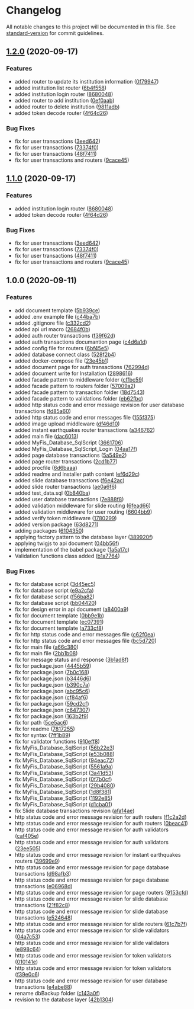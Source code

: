 # Changelog

All notable changes to this project will be documented in this file. See [standard-version](https://github.com/conventional-changelog/standard-version) for commit guidelines.

## [1.2.0](https://github.com/ismetkizgin/Serve/compare/v1.0.0...v1.2.0) (2020-09-17)


### Features

*  added router to update its institution information ([0f79947](https://github.com/ismetkizgin/Serve/commit/0f799478f08ad0ab487e5419ad00f1ef1f09b682))
* added institution list router ([6b4f558](https://github.com/ismetkizgin/Serve/commit/6b4f5582c8f5339a528366d5fbabc61ccf040a6f))
* added institution login router ([8680048](https://github.com/ismetkizgin/Serve/commit/8680048ac16a94a152d3dca43cd52619f6dda2b3))
* added router to add institution ([0ef0aab](https://github.com/ismetkizgin/Serve/commit/0ef0aab6401b7172d139816f53afbd85771db119))
* added router to delete institution ([9811adb](https://github.com/ismetkizgin/Serve/commit/9811adbd50d84443ed439238c5bb03b2c5eb143e))
* added token decode router ([4f64d26](https://github.com/ismetkizgin/Serve/commit/4f64d2601b1981e2781de402f96238cf4904e810))


### Bug Fixes

* fix for user transactions ([3eed642](https://github.com/ismetkizgin/Serve/commit/3eed642053d86094bedb84324feab43458cc8aa0))
* fix for user transactions ([73374f0](https://github.com/ismetkizgin/Serve/commit/73374f010c7812a3f8e4dce0103240f01218f67e))
* fix for user transactions ([48f7411](https://github.com/ismetkizgin/Serve/commit/48f741128c5f9e38beb8ab946c835408c162d327))
* fix for user transactions and routers ([9cace45](https://github.com/ismetkizgin/Serve/commit/9cace45d933c9e42008a92bee1814e8112593f55))

## [1.1.0](https://github.com/ismetkizgin/Serve/compare/v1.0.0...v1.1.0) (2020-09-17)


### Features

* added institution login router ([8680048](https://github.com/ismetkizgin/Serve/commit/8680048ac16a94a152d3dca43cd52619f6dda2b3))
* added token decode router ([4f64d26](https://github.com/ismetkizgin/Serve/commit/4f64d2601b1981e2781de402f96238cf4904e810))


### Bug Fixes

* fix for user transactions ([3eed642](https://github.com/ismetkizgin/Serve/commit/3eed642053d86094bedb84324feab43458cc8aa0))
* fix for user transactions ([73374f0](https://github.com/ismetkizgin/Serve/commit/73374f010c7812a3f8e4dce0103240f01218f67e))
* fix for user transactions ([48f7411](https://github.com/ismetkizgin/Serve/commit/48f741128c5f9e38beb8ab946c835408c162d327))
* fix for user transactions and routers ([9cace45](https://github.com/ismetkizgin/Serve/commit/9cace45d933c9e42008a92bee1814e8112593f55))

## 1.0.0 (2020-09-11)


### Features

* add document template ([5b939ce](https://github.com/ismetkizgin/Serve/commit/5b939ced21b938c89af986e5e57707ba6c48b545))
* added .env example file ([c44ba7b](https://github.com/ismetkizgin/Serve/commit/c44ba7b88cbe17c6919daa93201ef588ef7087a6))
* added .gitignore file ([c332cd2](https://github.com/ismetkizgin/Serve/commit/c332cd26282e7bce8d4936e498e754b6f2a604b6))
* added api url macro ([2684f0b](https://github.com/ismetkizgin/Serve/commit/2684f0b3a965c43a37e74a986819f0853a9f88c7))
* added auth router transactions ([f39f62d](https://github.com/ismetkizgin/Serve/commit/f39f62d07ade91843b8c34f70e1e866d545b2e49))
* added auth transactions documantion page ([c4d6a1d](https://github.com/ismetkizgin/Serve/commit/c4d6a1d9a41560fc58f3053f675638262df5cdc3))
* added config file for routers ([6bf45e5](https://github.com/ismetkizgin/Serve/commit/6bf45e5ff20a515a91bdcbad73dcd9bced96deda))
* added database connect class ([528f2b4](https://github.com/ismetkizgin/Serve/commit/528f2b42197d9920eb485ff84ce8f5f91c76c6a4))
* added docker-compose file ([23e45b1](https://github.com/ismetkizgin/Serve/commit/23e45b1ee2d82448a62571ab854c341d3ea0bd41))
* added document page for auth transactions ([762994d](https://github.com/ismetkizgin/Serve/commit/762994d433988f4949c5494d80df880900bffc80))
* added document write for Installation ([2898616](https://github.com/ismetkizgin/Serve/commit/2898616846914eea75af98c396f9e4a27f7e2fcf))
* added facade pattern to middleware folder ([cffbc59](https://github.com/ismetkizgin/Serve/commit/cffbc596c741b3352152d1ce8a99a99c2e436a73))
* added facade pattern to routers folder ([57009a2](https://github.com/ismetkizgin/Serve/commit/57009a217a249db92e054d0d3f7468847c1173e3))
* added facade pattern to transaction folder ([18d7543](https://github.com/ismetkizgin/Serve/commit/18d7543a66071657d9a58f7ee9239f8a28535459))
* added facade pattern to validations folder ([eb62fbc](https://github.com/ismetkizgin/Serve/commit/eb62fbc85f92ff14d2e1b250bb82d48043694610))
* added http status code and error message revision for user database transactions ([fd85a60](https://github.com/ismetkizgin/Serve/commit/fd85a603a453b15dbe2f05e9c913c2f0212a19dc))
* added http status code and error messages file ([155f375](https://github.com/ismetkizgin/Serve/commit/155f3750ad5a3e5ed7d29ec1edef14a293df3772))
* added image upload middleware ([df46d10](https://github.com/ismetkizgin/Serve/commit/df46d1005266635837850d1a9fb2d0b9faadc7f9))
* added instant earthquakes router transactions ([a346762](https://github.com/ismetkizgin/Serve/commit/a34676288eb99d5d3a1c30b73e587b20478b73e2))
* added main file ([dac6013](https://github.com/ismetkizgin/Serve/commit/dac6013d260f414e1c913e183d1d328f3235ed6b))
* added MyFis_Database_SqlScript ([3661706](https://github.com/ismetkizgin/Serve/commit/3661706f6311a404df6f5828ee57ca6b2c5ed7c4))
* added MyFis_Database_SqlScript_Login ([04aa17f](https://github.com/ismetkizgin/Serve/commit/04aa17f4e6fd0f13b81b0fe9f8221049932aafbf))
* added page database transactions ([5a549e2](https://github.com/ismetkizgin/Serve/commit/5a549e2d72a895c250100c1334105ab6d4f33c13))
* added page router transactions ([2cd1b77](https://github.com/ismetkizgin/Serve/commit/2cd1b777dce98d605b4c135bfd809005bd76674d))
* added procfile ([6d6baaa](https://github.com/ismetkizgin/Serve/commit/6d6baaa5339afd9157bbf9fc3890f3d6e99b0508))
* added readme and installer path content ([ef6d29c](https://github.com/ismetkizgin/Serve/commit/ef6d29c2cf70f012a13887680cba40f8c6df50ad))
* added slide database transactions ([f6e42ac](https://github.com/ismetkizgin/Serve/commit/f6e42acb711265b02a7ea66a77bfb59eb7bf9307))
* added slide router transactions ([ae0a6f6](https://github.com/ismetkizgin/Serve/commit/ae0a6f62e627420ff346691f824b1f061199422e))
* added test_data.sql ([0b840ba](https://github.com/ismetkizgin/Serve/commit/0b840ba4b65cc4fe665e8db8f84149625bddfe2e))
* added user database transactions ([7e888f8](https://github.com/ismetkizgin/Serve/commit/7e888f88e1799e5e212d88128504c7b7c17ff38c))
* added validation middleware for slide routing ([6fead66](https://github.com/ismetkizgin/Serve/commit/6fead66de44fdfa54e1d196d8969b6bae0b1556c))
* added validation middleware for user routing ([6604bb9](https://github.com/ismetkizgin/Serve/commit/6604bb96ad638270a6d722124fb627ae682aaffb))
* added verify token middleware ([1780299](https://github.com/ismetkizgin/Serve/commit/17802990fb2a6ab3b5a5bb1d53a809b2847757f9))
* added version package ([63d8271](https://github.com/ismetkizgin/Serve/commit/63d82712bea375ed7aae33b11f31126148482cba))
* adding packages ([6104350](https://github.com/ismetkizgin/Serve/commit/6104350a679c9c8f0a932a242723cdfefaa082ea))
* applying factory pattern to the database layer ([389920f](https://github.com/ismetkizgin/Serve/commit/389920f848f32808dfc5119acd70044667cc5b02))
* applying twigjs to api document ([04bb56f](https://github.com/ismetkizgin/Serve/commit/04bb56f6597d4104268fd63cddbb2b0f440dd1d6))
* implementation of the babel package ([1a5a17c](https://github.com/ismetkizgin/Serve/commit/1a5a17c7211bdba1b6400fe812d75e84428c94be))
* Validation functions class added ([b1a7764](https://github.com/ismetkizgin/Serve/commit/b1a7764173336fd9d1816dd2564881ce3fafe0cb))


### Bug Fixes

* fix for database script ([3d45ec5](https://github.com/ismetkizgin/Serve/commit/3d45ec5a338182e007aecf0dc7c34005946b31af))
* fix for database script ([e9a2cfa](https://github.com/ismetkizgin/Serve/commit/e9a2cfad7ea731e3272800028339a78227707100))
* fix for database script ([f56ba82](https://github.com/ismetkizgin/Serve/commit/f56ba828c8a6898e4ed33631c737e5a0060d7008))
* fix for database script ([bb04420](https://github.com/ismetkizgin/Serve/commit/bb044205598533322ed8246c2869e7c1e8593ae2))
* fix for design error in api document ([a8400a9](https://github.com/ismetkizgin/Serve/commit/a8400a95c9a0b45db469f9ddc7b33b1cc1e19dd3))
* fix for document template ([0bb9e1b](https://github.com/ismetkizgin/Serve/commit/0bb9e1b7991395c74d901ab282cc3f02de26592c))
* fix for document template ([ec07391](https://github.com/ismetkizgin/Serve/commit/ec07391aad403fc0857f231fdcd142be80c97c73))
* fix for document template ([a733cf8](https://github.com/ismetkizgin/Serve/commit/a733cf8c0d11760191a786a35d67fd82cab7603f))
* fix for http status code and error messages file ([c62f0ea](https://github.com/ismetkizgin/Serve/commit/c62f0ea37f18f2c87618ae888c0ada4b4e129e30))
* fix for http status code and error messages file ([bc5d720](https://github.com/ismetkizgin/Serve/commit/bc5d72030eae670b57cf704aea5047e78a1bb924))
* fix for main file ([a66c380](https://github.com/ismetkizgin/Serve/commit/a66c380b426dc7ab881b2457933df7a7b56fd914))
* fix for main file ([2bb1b08](https://github.com/ismetkizgin/Serve/commit/2bb1b083f8fc1ebbb535e676b8d75b4438e8f043))
* fix for message status and response ([3b1ad8f](https://github.com/ismetkizgin/Serve/commit/3b1ad8f76304bb2c1d3f363eef23e78bf45657cc))
* fix for package.json ([4445b59](https://github.com/ismetkizgin/Serve/commit/4445b59daa3ffe6779d354cd6952ae61488cdecd))
* fix for package.json ([7b0c168](https://github.com/ismetkizgin/Serve/commit/7b0c1683b74e20f89e053c67658d331aca46737f))
* fix for package.json ([b3446d6](https://github.com/ismetkizgin/Serve/commit/b3446d615f7b4f77256de81518acd6e228ea0574))
* fix for package.json ([b390c7a](https://github.com/ismetkizgin/Serve/commit/b390c7a19cf6bd32c08573fac0a64cf0bd9da7bc))
* fix for package.json ([abc95c6](https://github.com/ismetkizgin/Serve/commit/abc95c6a0f25d3de14fe0157755b2741dfbc06b2))
* fix for package.json ([cf84af6](https://github.com/ismetkizgin/Serve/commit/cf84af69d2573755381f9f9a19bc38b449b51ee6))
* fix for package.json ([59cd2cf](https://github.com/ismetkizgin/Serve/commit/59cd2cf47fdd48bfcc34fb7cea85a96f12169123))
* fix for package.json ([c647307](https://github.com/ismetkizgin/Serve/commit/c647307133921c1262cba0736c6c19cd920ac502))
* fix for package.json ([163b2f9](https://github.com/ismetkizgin/Serve/commit/163b2f9085622328e07e72eb05a87ac5391de575))
* fix for path ([5ce5ac6](https://github.com/ismetkizgin/Serve/commit/5ce5ac6dfb06d2046e4ba70397a8ae9eb9f0280e))
* fix for readme ([7817255](https://github.com/ismetkizgin/Serve/commit/78172553c175b8d701b55eb87f15f026fafc64e6))
* fix for syntax ([7ff1b89](https://github.com/ismetkizgin/Serve/commit/7ff1b89156b9d078595a33f8aa3012ca82609658))
* fix for validator functions ([910eff8](https://github.com/ismetkizgin/Serve/commit/910eff82b5b3a3400e3b5e7cfd9146043bfcfaff))
* fix MyFis_Database_SqlScript ([56b22e3](https://github.com/ismetkizgin/Serve/commit/56b22e3c2bee19f71b819f873a0ae5403c999c83))
* fix MyFis_Database_SqlScript ([e53b088](https://github.com/ismetkizgin/Serve/commit/e53b0880d8e5c3873df2bcb2521419fff7f278cf))
* fix MyFis_Database_SqlScript ([94eac72](https://github.com/ismetkizgin/Serve/commit/94eac7225ac2d5c83916a9e4de3b9bb301f81b2b))
* fix MyFis_Database_SqlScript ([5561a9a](https://github.com/ismetkizgin/Serve/commit/5561a9a5c3b5c5b9cb01a9d3a83e51b5e47158b5))
* fix MyFis_Database_SqlScript ([3a41d53](https://github.com/ismetkizgin/Serve/commit/3a41d5359d0df90fa73d4d82aca078ccf4bd95bf))
* fix MyFis_Database_SqlScript ([0f7b0cf](https://github.com/ismetkizgin/Serve/commit/0f7b0cf936f3113cb6e510b970925681a7d8ab28))
* fix MyFis_Database_SqlScript ([29b4080](https://github.com/ismetkizgin/Serve/commit/29b408002c9afecaa711c82cba17833f2f81cb80))
* fix MyFis_Database_SqlScript ([1d8f381](https://github.com/ismetkizgin/Serve/commit/1d8f381873766d94c4c7b73a1d45b616309299b2))
* fix MyFis_Database_SqlScript ([1192e85](https://github.com/ismetkizgin/Serve/commit/1192e85d006644f0eaabe2afbae4b8a3c50186bd))
* fix MyFis_Database_SqlScript ([d1cba01](https://github.com/ismetkizgin/Serve/commit/d1cba010b4776ef6945ea30cec1201f1d5cb2097))
* fix Slide database transactions revision ([afa14ae](https://github.com/ismetkizgin/Serve/commit/afa14aecaa23ca108b648e4fc652f9bc32033d0a))
* http status code and error message revision for auth routers ([f1c2a2d](https://github.com/ismetkizgin/Serve/commit/f1c2a2df97c04e7461b078b3a3fd5cda456c6b70))
* http status code and error message revision for auth routers ([0beac41](https://github.com/ismetkizgin/Serve/commit/0beac414fd8e14295a944ea8a426fd52c8b59f9d))
* http status code and error message revision for auth validators ([caf405e](https://github.com/ismetkizgin/Serve/commit/caf405e57bcc428fc22b72ab9b343b279257ed5e))
* http status code and error message revision for auth validators ([23ee505](https://github.com/ismetkizgin/Serve/commit/23ee505dabf9d848d16dc2ec0f5efbbad012853d))
* http status code and error message revision for instant earthquakes routers ([39699e9](https://github.com/ismetkizgin/Serve/commit/39699e94dd0cb5171a4bbd6c7e3f67afd4d762c8))
* http status code and error message revision for page database transactions ([d98afb3](https://github.com/ismetkizgin/Serve/commit/d98afb3dd9db235632ee4366bb5d6ac127d3e1a2))
* http status code and error message revision for page database transactions ([e06968d](https://github.com/ismetkizgin/Serve/commit/e06968d13fb0a0033f9902fd8295503338963dbd))
* http status code and error message revision for page routers ([9153cfd](https://github.com/ismetkizgin/Serve/commit/9153cfd4234ebc9b17971ca648fadac5155199a6))
* http status code and error message revision for slide database transactions ([21f82c8](https://github.com/ismetkizgin/Serve/commit/21f82c834d05a08a08bbae9e531c67295283e02b))
* http status code and error message revision for slide database transactions ([e524648](https://github.com/ismetkizgin/Serve/commit/e524648ccd92050e03e16bf1e7abcdb47e2804f8))
* http status code and error message revision for slide routers ([61c7b7f](https://github.com/ismetkizgin/Serve/commit/61c7b7fc7a96bc8913e87924592bf0512e410739))
* http status code and error message revision for slide validators ([04a7c53](https://github.com/ismetkizgin/Serve/commit/04a7c537936efe91bb8189220d3038df345bf2da))
* http status code and error message revision for slide validators ([e898c64](https://github.com/ismetkizgin/Serve/commit/e898c64efac3ad2796dd5e2261d3adf645365df3))
* http status code and error message revision for token validators ([010141e](https://github.com/ismetkizgin/Serve/commit/010141e8178fabb2053f4699b11475dbfd4c0a2d))
* http status code and error message revision for token validators ([f39e0c6](https://github.com/ismetkizgin/Serve/commit/f39e0c6b2430efc26265550a719a173b0c3bae8e))
* http status code and error message revision for user database transactions ([e4abe88](https://github.com/ismetkizgin/Serve/commit/e4abe8834031927cbafbfa48927bc1e7c744891e))
* rename dbBackup folder ([c143a0f](https://github.com/ismetkizgin/Serve/commit/c143a0f01c13d83ea1501780e08d0864181de36c))
* revision to the database layer ([42b1304](https://github.com/ismetkizgin/Serve/commit/42b13046ba68a4bdcf84f5529899d4104d05f09c))
